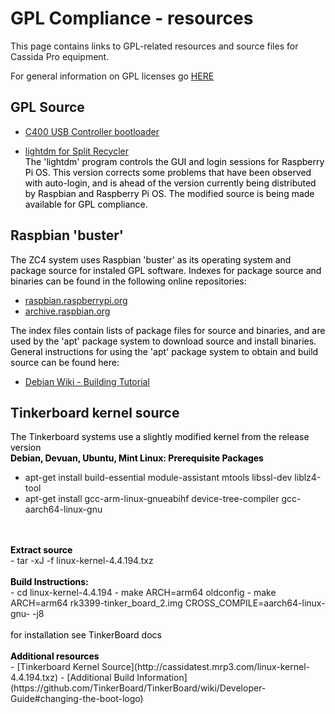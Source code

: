 # GPL Compliance - resources

This page contains links to GPL-related resources and source files
for Cassida Pro equipment.

For general information on GPL licenses go [HERE](https://www.gnu.org/licenses/)

## GPL Source

- [C400 USB Controller bootloader](https://github.com/CassidaPro/XMegaForArduino/tree/master/bootloaders/USB_Controller)

- [lightdm for Split Recycler](https://cassidapro.github.io/lightdm.source.txz)<br><font style="color:#000000">
The 'lightdm' program controls the GUI and login sessions for Raspberry Pi OS.
This version corrects some problems that have been observed with auto-login,
and is ahead of the version currently being distributed by Raspbian and
Raspberry Pi OS.  The modified source is being made available for GPL compliance.</font>


## Raspbian 'buster'

<font style="color:#000000">The ZC4 system uses Raspbian 'buster' as its operating system and package
source for instaled GPL software.  Indexes for package source and binaries
can be found in the following online repositories:</font>

- [raspbian.raspberrypi.org](http://raspbian.raspberrypi.org/raspbian/dists/buster/)
- [archive.raspbian.org](http://archive.raspbian.org/raspbian/dists/buster/)

<font style="color:#000000">The index files contain lists of package files for source and binaries, and are used
by the 'apt' package system to download source and install binaries.  General instructions
for using the 'apt' package system to obtain and build source can be found here:</font>

- [Debian Wiki - Building Tutorial](https://wiki.debian.org/BuildingTutorial)


## Tinkerboard kernel source

<font style="color:#000000">The Tinkerboard systems use a slightly modified kernel from the release version
<br>
<b>Debian, Devuan, Ubuntu, Mint Linux:  Prerequisite Packages</b><br>
</font>
- apt-get install build-essential module-assistant mtools libssl-dev liblz4-tool
- apt-get install gcc-arm-linux-gnueabihf device-tree-compiler gcc-aarch64-linux-gnu
<br>
<font style="color:#000000">
<br>
<b>Extract source</b><br>
</font>
- tar -xJ -f linux-kernel-4.4.194.txz
<br>
<font style="color:#000000">
<br>
<b>Build Instructions:</b><br>
</font>
- cd linux-kernel-4.4.194
- make ARCH=arm64 oldconfig
- make ARCH=arm64 rk3399-tinker_board_2.img CROSS_COMPILE=aarch64-linux-gnu- -j8
<br>
<font style="color:#000000">
<br>
for installation see TinkerBoard docs<br>
<br>
<b>Additional resources</b><br>
</font>
- [Tinkerboard Kernel Source](http://cassidatest.mrp3.com/linux-kernel-4.4.194.txz)
- [Additional Build Information](https://github.com/TinkerBoard/TinkerBoard/wiki/Developer-Guide#changing-the-boot-logo)


